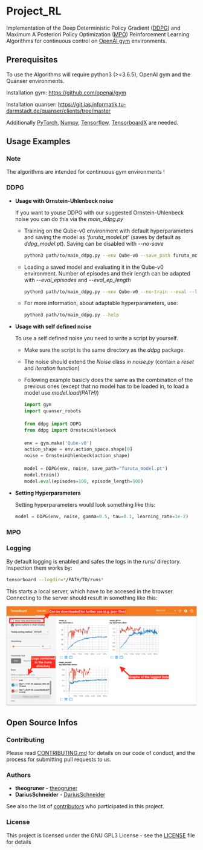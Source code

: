 # Project_RL
Implementation of the Deep Deterministic Policy Gradient ([DDPG](https://arxiv.org/abs/1509.02971)) and Maximum A Posteriori
Policy Optimization ([MPO](https://arxiv.org/abs/1806.06920)) Reinforcement Learning Algorithms for continuous 
control on [OpenAI gym](https://github.com/openai/gym) environments.

## Prerequisites
To use the Algorithms will require python3 (>=3.6.5), OpenAI gym and the 
Quanser environments.

Installation gym: https://github.com/openai/gym

Installation quanser: https://git.ias.informatik.tu-darmstadt.de/quanser/clients/tree/master

Additionally [PyTorch](https://pytorch.org), [Numpy](https://www.scipy.org/scipylib/download.html), 
[Tensorflow](https://www.tensorflow.org/install), 
[TensorboardX](https://tensorboardx.readthedocs.io/en/latest/index.html) are needed.

## Usage Examples
### Note
The algorithms are intended for continuous gym environments !
### DDPG
 * **Usage with Ornstein-Uhlenbeck noise**

    If you want to youse DDPG with our suggested Ornstein-Uhlenbeck noise 
    you can do this via the _main_ddpg.py_
        
    * Training on the Qube-v0 environment with default hyperparameters and 
    saving the model as _'furuta_model.pt'_ (saves by default as _ddpg_model.pt_).
    Saving can be disabled with _--no-save_
        
        ```bash
        python3 path/to/main_ddpg.py --env Qube-v0 --save_path furuta_model.pt
        ```
    
    * Loading a saved model and evaluating it in the Qube-v0 environment.
     Number of episodes and their length can be adapted with _--eval_episodes_
     and _--eval_ep_length_
    
        ```bash
        python3 path/to/main_ddpg.py --env Qube-v0 --no-train --eval --load furuta_model.pt
        ```

    * For more information, about adaptable hyperparameters, use:
    
        ```bash
        python3 path/to/main_ddpg.py --help
        ```
    
 * **Usage with self defined noise**
 
   To use a self defined noise you need to write a script by yourself.
   
   * Make sure the script is the same directory as the _ddpg_ package.
   * The noise should extend the _Noise_ class in _noise.py_ (contain a _reset_ and _iteration_ function) 
   * Following example basicly does the same as the combination of the previous ones 
   (except that no model has to be loaded in, to load a model use _model.load(PATH)_) 
   
        ```python
        import gym    
        import quanser_robots
    
        from ddpg import DDPG
        from ddpg import OrnsteinUhlenbeck

        env = gym.make('Qube-v0')
        action_shape = env.action_space.shape[0] 
        noise = OrnsteinUhlenbeck(action_shape)
   
        model = DDPG(env, noise, save_path="furuta_model.pt")
        model.train()
        model.eval(episodes=100, episode_length=500)     
        ``` 
 * **Setting Hyperparameters**
 
    Setting hyperparameters would look something like this:
    
   ```python
   model = DDPG(env, noise, gamma=0.5, tau=0.1, learning_rate=1e-2)
   ```
### MPO
### Logging
By default logging is enabled and safes the logs in the _runs/_ directory.
Inspection them works by:

```bash
tensorboard --logdir=*/PATH/TO/runs*
```
This starts a local server, which have to be accesed in the browser.
Connecting to the server should result in something like this:

![tensorboar](tensorboard.png)

## Open Source Infos
### Contributing
Please read [CONTRIBUTING.md](https://gist.github.com/PurpleBooth/b24679402957c63ec426) for details on our code of conduct, and the process for submitting pull requests to us.

### Authors
* **theogruner**      - [theogruner](https://github.com/theogruner)
* **DariusSchneider** - [DariusSchneider](https://github.com/DariusSchneider)

See also the list of [contributors](https://github.com/theogruner/Project_RL/contributors) who participated in this project.

### License
This project is licensed under the GNU GPL3 License - see the [LICENSE](LICENSE) file for details

